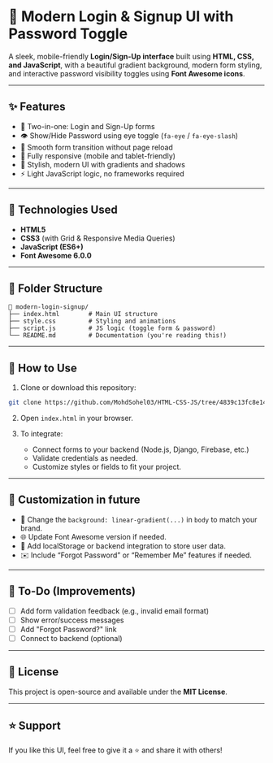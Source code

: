 # 🔐 Modern Login & Signup UI with Password Toggle

A sleek, mobile-friendly **Login/Sign-Up interface** built using **HTML, CSS, and JavaScript**, with a beautiful gradient background, modern form styling, and interactive password visibility toggles using **Font Awesome icons**.

---

## ✨ Features

- 👤 Two-in-one: Login and Sign-Up forms
- 👁️ Show/Hide Password using eye toggle (`fa-eye` / `fa-eye-slash`)
- 💫 Smooth form transition without page reload
- 📱 Fully responsive (mobile and tablet-friendly)
- 🎨 Stylish, modern UI with gradients and shadows
- ⚡ Light JavaScript logic, no frameworks required

---

## 🔧 Technologies Used

- **HTML5**
- **CSS3** (with Grid & Responsive Media Queries)
- **JavaScript (ES6+)**
- **Font Awesome 6.0.0**

---

## 📂 Folder Structure

```
📁 modern-login-signup/
├── index.html        # Main UI structure
├── style.css         # Styling and animations
├── script.js         # JS logic (toggle form & password)
└── README.md         # Documentation (you're reading this!)
```

---

## 🚀 How to Use

1. Clone or download this repository:

```bash
git clone https://github.com/MohdSohel03/HTML-CSS-JS/tree/4839c13fc8e14826a10fbd26e5bf5718cd65cff1/Login%20Page
```

2. Open `index.html` in your browser.

3. To integrate:
   - Connect forms to your backend (Node.js, Django, Firebase, etc.)
   - Validate credentials as needed.
   - Customize styles or fields to fit your project.

---

## 🔄 Customization in future

- 🎨 Change the `background: linear-gradient(...)` in `body` to match your brand.
- 🌐 Update Font Awesome version if needed.
- 💾 Add localStorage or backend integration to store user data.
- ✉️ Include “Forgot Password” or “Remember Me” features if needed.

---

## 📌 To-Do (Improvements)

- [ ] Add form validation feedback (e.g., invalid email format)
- [ ] Show error/success messages
- [ ] Add "Forgot Password?" link
- [ ] Connect to backend (optional)

---

## 📃 License

This project is open-source and available under the **MIT License**.

---

## ⭐ Support

If you like this UI, feel free to give it a ⭐ and share it with others!

